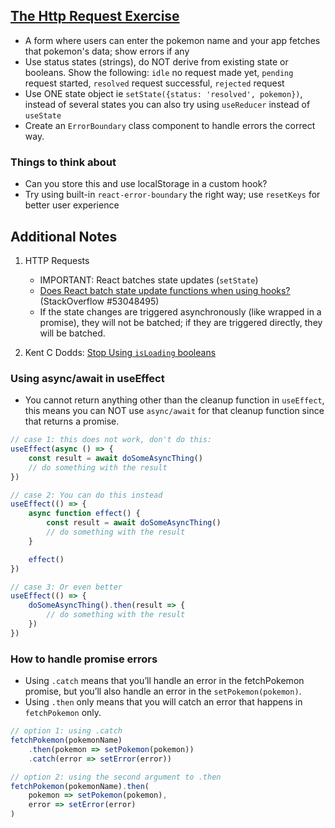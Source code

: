 ## [The Http Request Exercise](https://react-hooks.netlify.app/6)

-   A form where users can enter the pokemon name and your app fetches that pokemon's data; show errors if any
-   Use status states (strings), do NOT derive from existing state or booleans. Show the following: `idle` no request made yet, `pending` request started, `resolved` request successful, `rejected` request
-   Use ONE state object ie `setState({status: 'resolved', pokemon})`, instead of several states you can also try using `useReducer` instead of `useState`
-   Create an `ErrorBoundary` class component to handle errors the correct way.

### Things to think about

-   Can you store this and use localStorage in a custom hook?
-   Try using built-in `react-error-boundary` the right way; use `resetKeys` for better user experience

## Additional Notes

1. HTTP Requests

    - IMPORTANT: React batches state updates (`setState`)
    - [Does React batch state update functions when using hooks?](https://stackoverflow.com/questions/53048495/does-react-batch-state-update-functions-when-using-hooks) (StackOverflow #53048495)
    - If the state changes are triggered asynchronously (like wrapped in a promise), they will not be batched; if they are triggered directly, they will be batched.

2. Kent C Dodds: [Stop Using `isLoading` booleans](https://kentcdodds.com/blog/stop-using-isloading-booleans)

### Using async/await in useEffect

-   You cannot return anything other than the cleanup function in `useEffect`, this means you can NOT use `async/await` for that cleanup function since that returns a promise.

```js
// case 1: this does not work, don't do this:
useEffect(async () => {
    const result = await doSomeAsyncThing()
    // do something with the result
})

// case 2: You can do this instead
useEffect(() => {
    async function effect() {
        const result = await doSomeAsyncThing()
        // do something with the result
    }

    effect()
})

// case 3: Or even better
useEffect(() => {
    doSomeAsyncThing().then(result => {
        // do something with the result
    })
})
```

### How to handle promise errors

-   Using `.catch` means that you’ll handle an error in the fetchPokemon promise, but you’ll also handle an error in the `setPokemon(pokemon)`.
-   Using `.then` only means that you will catch an error that happens in `fetchPokemon` only.

```js
// option 1: using .catch
fetchPokemon(pokemonName)
    .then(pokemon => setPokemon(pokemon))
    .catch(error => setError(error))

// option 2: using the second argument to .then
fetchPokemon(pokemonName).then(
    pokemon => setPokemon(pokemon),
    error => setError(error)
)
```
